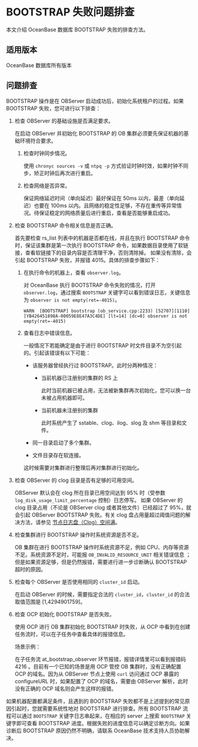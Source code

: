 # BOOTSTRAP 失败问题排查

本文介绍 OceanBase 数据库 BOOTSTRAP 失败的排查方法。

## 适用版本

OceanBase 数据库所有版本

## 问题排查

BOOTSTRAP 操作是在 OBServer 启动成功后，初始化系统租户的过程。如果 BOOTSTRAP 失败，您可进行以下排查：

1. 检查 OBServer 的基础设施是否满足要求。

   在启动 OBServer 并初始化 BOOTSTRAP 的 OB 集群必须要先保证机器的基础环境符合要求。
   1. 检查时钟同步情况。

      使用 `chronyc sources -v` 或 `ntpq -p` 方式验证时钟时效，如果时钟不同步，矫正时钟后再次进行重启。

   2. 检查网络是否异常。

      保证网络延迟时间（单向延迟）最好保证在 50ms 以内，最差（单向延迟）也要在 100ms 以内。且网络的稳定性足够，不存在重传等异常情况。待保证稳定的网络质量后进行重启，查看是否能够重启成功。

2. 检查 BOOTSTRAP 命令相关信息是否正确。

   首先要检查 rs_list 列表中的机器是否都在线，并且在执行 BOOTSTRAP 命令时，保证该集群是第一次执行 BOOTSTRAP 命令，如果数据目录使用了软链接，查看软链接下的目录内容是否清理干净，否则清除掉。 如果没有清除，会引起 BOOTSTRAP 失败，并报错 4015。具体的排查步骤如下：
   1. 在执行命令的机器上，查看 `observer.log`。

      对 OceanBase 执行 BOOTSTRAP 命令失败的情况，打开 `observer.log`，通过搜索 `BOOTSTRAP` 关键字可以看到错误日志，关键信息为 `observer is not empty(ret=-4015)`。

      ```unknow
      WARN  [BOOTSTRAP] bootstrap (ob_service.cpp:2233) [52707][1110][YB426451898A-00059E8E47A3C4DE] [lt=14] [dc=0] observer is not empty(ret=-4015)
      ```

   2. 查看日志中错误信息。

      一般情况下若能确定是由于进行 BOOTSTRAP 时文件目录不为空引起的。引起该错误有以下可能：
      * 该服务器曾经执行过 BOOTSTRAP。此时分两种情况：

        * 当前机器已注册别的集群的 RS 上

          此时当前机器已被占用，无法被新集群再次初始化，您可以换一台未被占用机器即可。

        * 当前机器未注册别的集群

          此时系统产生了 sstable、clog、ilog、slog 及 shm 等目录和文件。

      * 同一目录启动了多个集群。

      * 文件目录存在软连接。

      这时候需要对集群进行整理后再对集群进行初始化。

3. 检查 OBServer 的 clog 目录是否有足够的可用空间。

   OBServer 默认会在 clog 所在目录已用空间达到 95% 时（受参数 `log_disk_usage_limit_percentage` 控制）日志停写。 如果 OBServer 的 clog 目录占用（不论是 OBServer clog 或者其他文件）已经超过了 95%，就会引起 OBServer BOOTSTRAP 失败。有关 clog 盘占用量超过阈值问题的解决方法，请参见 [节点日志盘（Clog）空间满](../5.emergency-problem-handling/1.handling-of-common-emergency-problems/2.problems-caused-by-capacity-changes/6.the-node-log-disk-Clog-space-is-full.md)。

4. 检查集群进行 BOOTSTRAP 操作时系统资源是否不足。

   OB 集群在进行 BOOTSTRAP 操作时系统资源不足，例如 CPU、内存等资源不足。系统资源不足时，可能报 `OB_INVALID_RESOURCE_UNIT` 相关错误信息 ；但是如果资源足够，但是仍然报错，需要进行进一步诊断确认 BOOTSTRAP 超时的原因。

5. 检查每个 OBServer 是否使用相同的 `cluster_id` 启动。

   在启动 OBServer 的时候，需要指定合法的 `cluster_id`，`cluster_id` 的合法取值范围是 \[1,4294901759\]。

6. 检查 OCP 初始化 BOOTSTRAP 是否失败。

   使用 OCP 进行 OB 集群初始化 BOOTSTRAP 时失败，从 OCP 中看到在创建任务流时，可以在子任务中查看具体的报错信息。

   场景示例：

   在子任务流 at_bootstrap_observer 环节报错，报错详情里可以看到报错码 4216 。目前有一个已知的场景是用 OCP 管控 OB 集群时，没有正确配置 OCP 的域名。因为从 OBServer 节点上使用 `curl` 访问通过 OCP 暴露的 configureURL 时，如果配置了 OCP 的域名，需要由 OBServer 解析，此时没有正确的 OCP 域名则会产生这样的报错。

如果机器配置都满足条件，且遇到的 BOOTSTRAP 失败都不是上述提到的常见原因引起时，您就需要系统性地对 BOOTSTRAP 进行排查。所有 BOOTSTRAP 流程可以通过 `BOOTSTRAP` 关键字日志串起来，在相应的 server 上搜索 `BOOTSTRAP` 关键字即可查看 BOOTSTRAP 进度。根据失败的进度信息可以确定诊断方向。如果诊断后 BOOTSTRAP 原因仍然不明确，请联系 OceanBase 技术支持人员协助解决。
